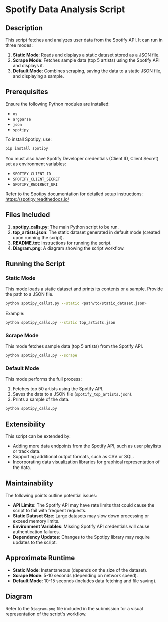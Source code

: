 
# Spotify Data Analysis Script

## Description
This script fetches and analyzes user data from the Spotify API. It can run in three modes:
1. **Static Mode**: Reads and displays a static dataset stored as a JSON file.
2. **Scrape Mode**: Fetches sample data (top 5 artists) using the Spotify API and displays it.
3. **Default Mode**: Combines scraping, saving the data to a static JSON file, and displaying a sample.

## Prerequisites
Ensure the following Python modules are installed:
- `os`
- `argparse`
- `json`
- `spotipy`

To install Spotipy, use:
```bash
pip install spotipy
```

You must also have Spotify Developer credentials (Client ID, Client Secret) set as environment variables:
- `SPOTIPY_CLIENT_ID`
- `SPOTIPY_CLIENT_SECRET`
- `SPOTIPY_REDIRECT_URI`

Refer to the Spotipy documentation for detailed setup instructions: https://spotipy.readthedocs.io/

## Files Included
1. **spotipy_calls.py**: The main Python script to be run.
2. **top_artists.json**: The static dataset generated in default mode (created upon running the script).
3. **README.txt**: Instructions for running the script.
4. **Diagram.png**: A diagram showing the script workflow.

## Running the Script
### Static Mode
This mode loads a static dataset and prints its contents or a sample. Provide the path to a JSON file.
```bash
python spotipy_callst.py --static <path/to/static_dataset.json>
```
Example:
```bash
python spotipy_calls.py --static top_artists.json
```

### Scrape Mode
This mode fetches sample data (top 5 artists) from the Spotify API.
```bash
python spotipy_calls.py --scrape
```

### Default Mode
This mode performs the full process:
1. Fetches top 50 artists using the Spotify API.
2. Saves the data to a JSON file (`spotify_top_artists.json`).
3. Prints a sample of the data.
```bash
python spotipy_calls.py
```

## Extensibility
This script can be extended by:
- Adding more data endpoints from the Spotify API, such as user playlists or track data.
- Supporting additional output formats, such as CSV or SQL.
- Incorporating data visualization libraries for graphical representation of the data.

## Maintainability
The following points outline potential issues:
- **API Limits**: The Spotify API may have rate limits that could cause the script to fail with frequent requests.
- **Static Dataset Size**: Large datasets may slow down processing or exceed memory limits.
- **Environment Variables**: Missing Spotify API credentials will cause authentication failures.
- **Dependency Updates**: Changes to the Spotipy library may require updates to the script.

## Approximate Runtime
- **Static Mode**: Instantaneous (depends on the size of the dataset).
- **Scrape Mode**: 5-10 seconds (depending on network speed).
- **Default Mode**: 10-15 seconds (includes data fetching and file saving).

## Diagram
Refer to the `Diagram.png` file included in the submission for a visual representation of the script's workflow.
